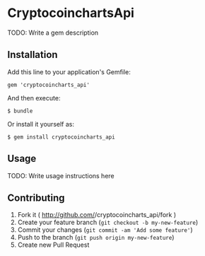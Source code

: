 # CryptocoinchartsApi

TODO: Write a gem description

## Installation

Add this line to your application's Gemfile:

    gem 'cryptocoincharts_api'

And then execute:

    $ bundle

Or install it yourself as:

    $ gem install cryptocoincharts_api

## Usage

TODO: Write usage instructions here

## Contributing

1. Fork it ( http://github.com/<my-github-username>/cryptocoincharts_api/fork )
2. Create your feature branch (`git checkout -b my-new-feature`)
3. Commit your changes (`git commit -am 'Add some feature'`)
4. Push to the branch (`git push origin my-new-feature`)
5. Create new Pull Request
